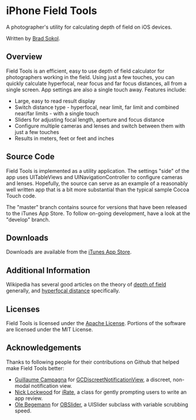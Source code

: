 # iPhone Field Tools

A photographer's utility for calculating depth of field on iOS devices.

Written by [Brad Sokol](https://github.com/bradsokol).

## Overview

Field Tools is an efficient, easy to use depth of field calculator for photographers working in the field. Using just a few touches, you can quickly calculate hyperfocal, near focus and far focus distances, all from a single screen. App settings are also a single touch away. Features include:

* Large, easy to read result display
* Switch distance type - hyperfocal, near limit, far limit and combined near/far limits - with a single touch
* Sliders for adjusting focal length, aperture and focus distance
* Configure multiple cameras and lenses and switch between them with just a few touches
* Results in meters, feet or feet and inches

## Source Code

Field Tools is implemented as a utility application. The settings "side" of the app uses UITableViews and UINavigationController to configure cameras and lenses. Hopefully, the source can serve as an example of a reasonably well written app that is a bit more substantial than the typical sample Cocoa Touch code.

The "master" branch contains source for versions that have been released to the iTunes App Store. To follow on-going development, have a look at the "develop" branch.
## Downloads

Downloads are available from the [iTunes App Store](http://itunes.apple.com/WebObjects/MZStore.woa/wa/viewSoftware?id=305817254&mt=8).

## Additional Information

Wikipedia has several good articles on the theory of [depth of field](http://en.wikipedia.org/wiki/Depth_of_field) generally, and [hyperfocal distance](http://en.wikipedia.org/wiki/Hyperfocal_distance) specifically.

## Licenses

Field Tools is licensed under the [Apache License](http://www.apache.org/licenses/LICENSE-2.0.html). Portions of the software are licensed under the MIT License.

## Acknowledgements

Thanks to following people for their contributions on Github that helped make Field Tools better:

* [Guillaume Campagna](https://github.com/gcamp) for [GCDiscreetNotificationView](https://github.com/gcamp/GCDiscreetNotificationView), a discreet, non-modal notification view.
* [Nick Lockwood](https://github.com/nicklockwood) for [iRate](https://github.com/nicklockwood/iRate), a class for gently prompting users to write an app review.
* [Ole Begemann](https://github.com/ole) for [OBSlider](https://github.com/ole/OBSlider), a UISlider subclass with variable scrubbing speed.

